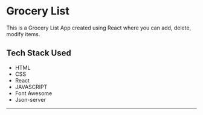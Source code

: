 # Grocery List

This is a Grocery List App created using React where you can add, delete, modify items. 

## Tech Stack Used

<ul>
  <li>HTML</li>
  <li>CSS</li>
  <li>React</li>
  <li>JAVASCRIPT</li>
  <li>Font Awesome</li>
  <li>Json-server</li>
</ul>
<hr/>


